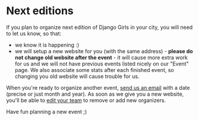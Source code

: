 # Next editions

If you plan to organize next edition of Django Girls in your city, you will need to let us know, so that:

- we know it is happening :)
- we will setup a new website for you (with the same address) - **please do not change old website after the event** - it will cause more extra work for us and we will not have previous events listed nicely on our "Event" page. We also associate some stats after each finished event, so changing you old website will cause trouble for us.

When you're ready to organize another event, [send us an email](mailto:hello@djangogirls.org) with a date (precise or just month and year). As soon as we give you a new website, you'll be able to [edit your team](https://djangogirls.org/admin/core/event/add_organizers/) to remove or add new organizers.

Have fun planning a new event ;)
